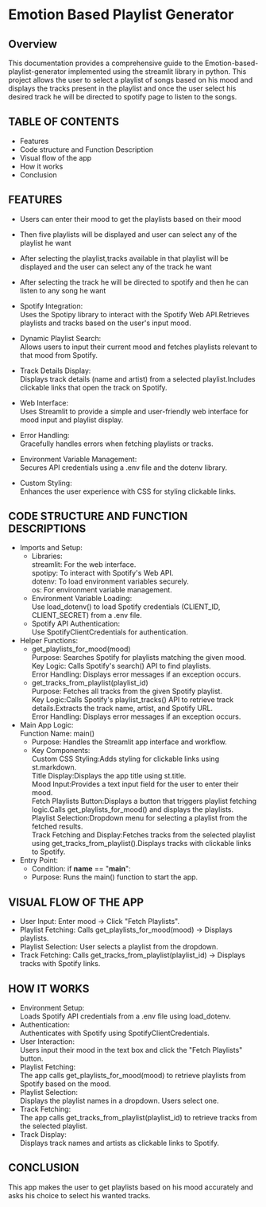 # Emotion Based Playlist Generator

## Overview
This documentation provides a comprehensive guide to the Emotion-based-playlist-generator implemented using the streamlit library in python. This project allows the user to select a playlist of songs based on his mood and displays the tracks present in the playlist and once the user select his desired track he will be directed to spotify page to listen to the songs.

## TABLE OF CONTENTS

* Features <br>
* Code structure and Function Description<br>
* Visual flow of the app <br>
* How it works<br>
* Conclusion<br>

## FEATURES

* Users can enter their mood to get the playlists based on their mood
* Then five playlists will be displayed and user can select any of the playlist he want
* After selecting the playlist,tracks available in that playlist will be displayed and the user can select any of the track he want
* After selecting the track he will be directed to spotify and then he can listen to any song he want


* Spotify Integration:<br>
        Uses the Spotipy library to interact with the Spotify Web API.Retrieves playlists and tracks based on the user's input mood.
* Dynamic Playlist Search:<br>
        Allows users to input their current mood and fetches playlists relevant to that mood from Spotify.
* Track Details Display:<br>
        Displays track details (name and artist) from a selected playlist.Includes clickable links that open the track on Spotify.
* Web Interface:<br>
        Uses Streamlit to provide a simple and user-friendly web interface for mood input and playlist display.
* Error Handling:<br>
        Gracefully handles errors when fetching playlists or tracks.
* Environment Variable Management:<br>
        Secures API credentials using a .env file and the dotenv library.
* Custom Styling:<br>
        Enhances the user experience with CSS for styling clickable links.

## CODE STRUCTURE AND FUNCTION DESCRIPTIONS

* Imports and Setup:<br>
  * Libraries:<br>
    streamlit: For the web interface.<br>
    spotipy: To interact with Spotify's Web API.<br>
    dotenv: To load environment variables securely.<br>
    os: For environment variable management.<br>
  * Environment Variable Loading:<br>
    Use load_dotenv() to load Spotify credentials (CLIENT_ID, CLIENT_SECRET) from a .env file.
  * Spotify API Authentication:<br>
    Use SpotifyClientCredentials for authentication.
* Helper Functions:<br>
  * get_playlists_for_mood(mood) <br>
    Purpose: Searches Spotify for playlists matching the given mood.<br>
    Key Logic: Calls Spotify's search() API to find playlists.<br>
    Error Handling: Displays error messages if an exception occurs.<br>
  * get_tracks_from_playlist(playlist_id) <br>
    Purpose: Fetches all tracks from the given Spotify playlist.<br>
    Key Logic:Calls Spotify's playlist_tracks() API to retrieve track details.Extracts the track name, artist, and Spotify URL.<br>
    Error Handling: Displays error messages if an exception occurs.<br>
* Main App Logic:<br>
  Function Name: main() <br>
  * Purpose: Handles the Streamlit app interface and workflow.<br>
  * Key Components:<br>
     Custom CSS Styling:Adds styling for clickable links using st.markdown.<br>
     Title Display:Displays the app title using st.title.<br>
     Mood Input:Provides a text input field for the user to enter their mood.<br>
     Fetch Playlists Button:Displays a button that triggers playlist fetching logic.Calls get_playlists_for_mood() and displays the playlists.<br>
     Playlist Selection:Dropdown menu for selecting a playlist from the fetched results.<br>
     Track Fetching and Display:Fetches tracks from the selected playlist using get_tracks_from_playlist().Displays tracks with clickable links to Spotify.<br>
* Entry Point:<br>
   * Condition: if __name__ == "__main__":<br>
   * Purpose: Runs the main() function to start the app.<br>

## VISUAL FLOW OF THE APP

* User Input: Enter mood → Click "Fetch Playlists".<br>
* Playlist Fetching: Calls get_playlists_for_mood(mood) → Displays playlists.<br>
* Playlist Selection: User selects a playlist from the dropdown.<br>
* Track Fetching: Calls get_tracks_from_playlist(playlist_id) → Displays tracks with Spotify links.<br>

## HOW IT WORKS

* Environment Setup:<br>
        Loads Spotify API credentials from a .env file using load_dotenv.
* Authentication:<br>
        Authenticates with Spotify using SpotifyClientCredentials.
* User Interaction:<br>
        Users input their mood in the text box and click the "Fetch Playlists" button.
* Playlist Fetching:<br>
        The app calls get_playlists_for_mood(mood) to retrieve playlists from Spotify based on the mood.
* Playlist Selection:<br>
        Displays the playlist names in a dropdown. Users select one.
* Track Fetching:<br>
        The app calls get_tracks_from_playlist(playlist_id) to retrieve tracks from the selected playlist.
* Track Display:<br>
        Displays track names and artists as clickable links to Spotify.

## CONCLUSION
This app makes the user to get playlists based on his mood accurately and asks his choice to select his wanted tracks.
